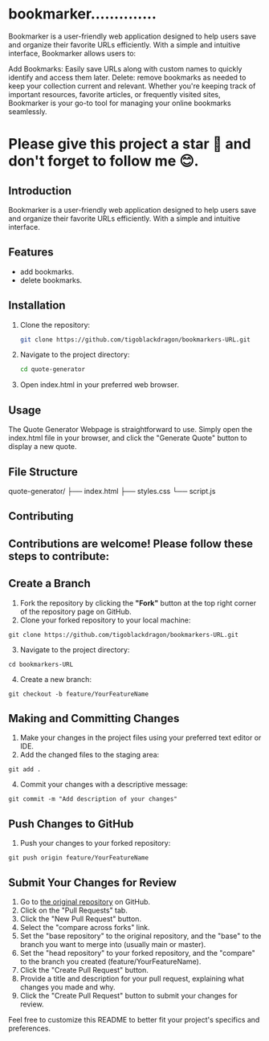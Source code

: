 # bookmarker..............

Bookmarker is a user-friendly web application designed to help users save and organize their favorite URLs efficiently. With a simple and intuitive interface, Bookmarker allows users to:

Add Bookmarks: Easily save URLs along with custom names to quickly identify and access them later.
Delete: remove bookmarks as needed to keep your collection current and relevant.
Whether you're keeping track of important resources, favorite articles, or frequently visited sites, Bookmarker is your go-to tool for managing your online bookmarks seamlessly.

# Please give this project a star 🌟 and don't forget to follow me 😊.


## Introduction

Bookmarker is a user-friendly web application designed to help users save and organize their favorite URLs efficiently. With a simple and intuitive interface.
## Features

- add bookmarks.
- delete bookmarks.

## Installation

1. Clone the repository:
   ```sh
   git clone https://github.com/tigoblackdragon/bookmarkers-URL.git
   ```
2. Navigate to the project directory:
    ```sh
   cd quote-generator
    ```
3. Open index.html in your preferred web browser.

## Usage
The Quote Generator Webpage is straightforward to use. Simply open the index.html file in your browser, and click the "Generate Quote" button to display a new quote.

## File Structure

quote-generator/
├── index.html
├── styles.css
└── script.js


## Contributing
## Contributions are welcome! Please follow these steps to contribute:

## Create a Branch
1. Fork the repository by clicking the **"Fork"** button at the top right corner of the repository page on GitHub.
2. Clone your forked repository to your local machine:
```
git clone https://github.com/tigoblackdragon/bookmarkers-URL.git
```

3. Navigate to the project directory:
```
cd bookmarkers-URL

```

4. Create a new branch:
```
git checkout -b feature/YourFeatureName
```

## Making and Committing Changes
1. Make your changes in the project files using your preferred text editor or IDE.
2. Add the changed files to the staging area:
```
git add .
```

4. Commit your changes with a descriptive message:
```
git commit -m "Add description of your changes"
```

## Push Changes to GitHub
1. Push your changes to your forked repository:
```
git push origin feature/YourFeatureName
```

## Submit Your Changes for Review
1. Go to [the original repository](https://github.com/tigoblackdragon/bookmarkers-URL.git) on GitHub.
2. Click on the "Pull Requests" tab.
3. Click the "New Pull Request" button.
4. Select the "compare across forks" link.
5. Set the "base repository" to the original repository, and the "base" to the branch you want to merge into (usually main or master).
6. Set the "head repository" to your forked repository, and the "compare" to the branch you created (feature/YourFeatureName).
7. Click the "Create Pull Request" button.
8. Provide a title and description for your pull request, explaining what changes you made and why.
9. Click the "Create Pull Request" button to submit your changes for review.


Feel free to customize this README to better fit your project's specifics and preferences.

